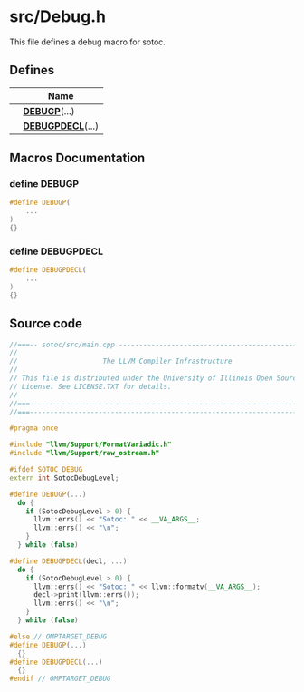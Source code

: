 # src/Debug.h

This file defines a debug macro for sotoc. 

## Defines

|                | Name           |
| -------------- | -------------- |
|  | **[DEBUGP](Files/Debug_8h.md#define-debugp)**(...)  |
|  | **[DEBUGPDECL](Files/Debug_8h.md#define-debugpdecl)**(...)  |




## Macros Documentation

### define DEBUGP

```cpp
#define DEBUGP(
    ...
)
{}
```


### define DEBUGPDECL

```cpp
#define DEBUGPDECL(
    ...
)
{}
```


## Source code
```cpp
//===-- sotoc/src/main.cpp ------------------------------------------------===//
//
//                     The LLVM Compiler Infrastructure
//
// This file is distributed under the University of Illinois Open Source
// License. See LICENSE.TXT for details.
//
//===----------------------------------------------------------------------===//
//===----------------------------------------------------------------------===//

#pragma once

#include "llvm/Support/FormatVariadic.h"
#include "llvm/Support/raw_ostream.h"

#ifdef SOTOC_DEBUG
extern int SotocDebugLevel;

#define DEBUGP(...)                                                            \
  do {                                                                         \
    if (SotocDebugLevel > 0) {                                                 \
      llvm::errs() << "Sotoc: " << __VA_ARGS__;                                \
      llvm::errs() << "\n";                                                    \
    }                                                                          \
  } while (false)

#define DEBUGPDECL(decl, ...)                                                  \
  do {                                                                         \
    if (SotocDebugLevel > 0) {                                                 \
      llvm::errs() << "Sotoc: " << llvm::formatv(__VA_ARGS__);                 \
      decl->print(llvm::errs());                                               \
      llvm::errs() << "\n";                                                    \
    }                                                                          \
  } while (false)

#else // OMPTARGET_DEBUG
#define DEBUGP(...)                                                            \
  {}
#define DEBUGPDECL(...)                                                        \
  {}
#endif // OMPTARGET_DEBUG
```



